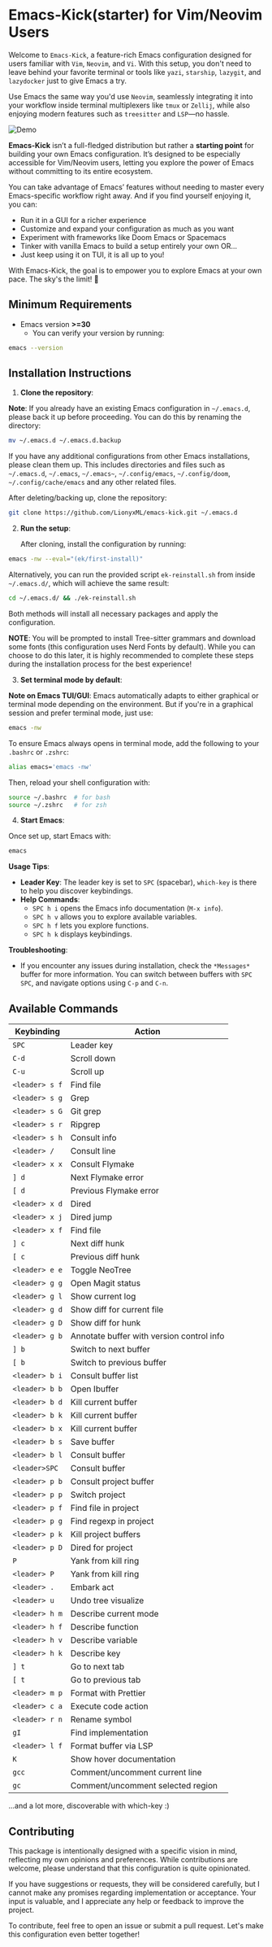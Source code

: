 # Emacs-Kick(starter) for Vim/Neovim Users

Welcome to `Emacs-Kick`, a feature-rich Emacs configuration designed
for users familiar with `Vim`, `Neovim`, and `Vi`. With this
setup, you don't need to leave behind your favorite terminal or tools
like `yazi`, `starship`, `lazygit`, and `lazydocker` just to
give Emacs a try.


Use Emacs the same way you'd use `Neovim`, seamlessly integrating it
into your workflow inside terminal multiplexers like `tmux` or
`Zellij`, while also enjoying modern features such as `treesitter`
and `LSP`—no hassle.

![Demo](doc/demo01.png)


**Emacs-Kick** isn’t a full-fledged distribution but rather a
**starting point** for building your own Emacs configuration. It’s
designed to be especially accessible for Vim/Neovim users, letting you
explore the power of Emacs without committing to its entire ecosystem.


You can take advantage of Emacs’ features without needing to master
every Emacs-specific workflow right away. And if you find yourself
enjoying it, you can:

- Run it in a GUI for a richer experience
- Customize and expand your configuration as much as you want
- Experiment with frameworks like Doom Emacs or Spacemacs
- Tinker with vanilla Emacs to build a setup entirely your own
OR...
- Just keep using it on TUI, it is all up to you!


With Emacs-Kick, the goal is to empower you to explore Emacs at your
own pace. The sky's the limit! 🌟


## Minimum Requirements

- Emacs version **>=30**
  - You can verify your version by running:

```bash
emacs --version
```

## Installation Instructions

1. **Clone the repository**:

**Note**: If you already have an existing Emacs configuration in
`~/.emacs.d`, please back it up before proceeding. You can do this
by renaming the directory:


```bash
mv ~/.emacs.d ~/.emacs.d.backup
```

If you have any additional configurations from other Emacs
installations, please clean them up. This includes directories and
files such as `~/.emacs.d`, `~/.emacs`, `~/.emacs~`,
`~/.config/emacs`, `~/.config/doom`, `~/.config/cache/emacs` and
any other related files.


After deleting/backing up, clone the repository:

```bash
git clone https://github.com/LionyxML/emacs-kick.git ~/.emacs.d
```

2. **Run the setup**:

   After cloning, install the configuration by running:

```bash
emacs -nw --eval="(ek/first-install)"
```

Alternatively, you can run the provided script `ek-reinstall.sh`
from inside `~/.emacs.d/`, which will achieve the same result:

```bash
cd ~/.emacs.d/ && ./ek-reinstall.sh
```

Both methods will install all necessary packages and apply the
configuration.


**NOTE**: You will be prompted to install Tree-sitter grammars and
download some fonts (this configuration uses Nerd Fonts by
default). While you can choose to do this later, it is highly
recommended to complete these steps during the installation process
for the best experience!


3. **Set terminal mode by default**:

**Note on Emacs TUI/GUI**: Emacs automatically adapts to either
graphical or terminal mode depending on the environment. But if
you're in a graphical session and prefer terminal mode, just use:

```bash
emacs -nw
```

To ensure Emacs always opens in terminal mode, add the following to
your `.bashrc` or `.zshrc`:

```bash
alias emacs='emacs -nw'
```

Then, reload your shell configuration with:

```bash
source ~/.bashrc  # for bash
source ~/.zshrc   # for zsh
```

4. **Start Emacs**:

Once set up, start Emacs with:

```bash
emacs
```

**Usage Tips**:
- **Leader Key**: The leader key is set to `SPC` (spacebar),
  `which-key` is there to help you discover keybindings.
- **Help Commands**:
  - `SPC h i` opens the Emacs info documentation (`M-x info`).
  - `SPC h v` allows you to explore available variables.
  - `SPC h f` lets you explore functions.
  - `SPC h k` displays keybindings.

**Troubleshooting**:
- If you encounter any issues during installation, check the
  `*Messages*` buffer for more information. You can switch between
  buffers with `SPC SPC`, and navigate options using `C-p` and `C-n`.


## Available Commands

| Keybinding          | Action                                    |
|---------------------|-------------------------------------------|
| `SPC`               | Leader key                                |
| `C-d`               | Scroll down                               |
| `C-u`               | Scroll up                                 |
| `<leader> s f`      | Find file                                 |
| `<leader> s g`      | Grep                                      |
| `<leader> s G`      | Git grep                                  |
| `<leader> s r`      | Ripgrep                                   |
| `<leader> s h`      | Consult info                              |
| `<leader> /`        | Consult line                              |
| `<leader> x x`      | Consult Flymake                           |
| `] d`               | Next Flymake error                        |
| `[ d`               | Previous Flymake error                    |
| `<leader> x d`      | Dired                                     |
| `<leader> x j`      | Dired jump                                |
| `<leader> x f`      | Find file                                 |
| `] c`               | Next diff hunk                            |
| `[ c`               | Previous diff hunk                        |
| `<leader> e e`      | Toggle NeoTree                            |
| `<leader> g g`      | Open Magit status                         |
| `<leader> g l`      | Show current log                          |
| `<leader> g d`      | Show diff for current file                |
| `<leader> g D`      | Show diff for hunk                        |
| `<leader> g b`      | Annotate buffer with version control info |
| `] b`               | Switch to next buffer                     |
| `[ b`               | Switch to previous buffer                 |
| `<leader> b i`      | Consult buffer list                       |
| `<leader> b b`      | Open Ibuffer                              |
| `<leader> b d`      | Kill current buffer                       |
| `<leader> b k`      | Kill current buffer                       |
| `<leader> b x`      | Kill current buffer                       |
| `<leader> b s`      | Save buffer                               |
| `<leader> b l`      | Consult buffer                            |
| `<leader>SPC`       | Consult buffer                            |
| `<leader> p b`      | Consult project buffer                    |
| `<leader> p p`      | Switch project                            |
| `<leader> p f`      | Find file in project                      |
| `<leader> p g`      | Find regexp in project                    |
| `<leader> p k`      | Kill project buffers                      |
| `<leader> p D`      | Dired for project                         |
| `P`                 | Yank from kill ring                       |
| `<leader> P`        | Yank from kill ring                       |
| `<leader> .`        | Embark act                                |
| `<leader> u`        | Undo tree visualize                       |
| `<leader> h m`      | Describe current mode                     |
| `<leader> h f`      | Describe function                         |
| `<leader> h v`      | Describe variable                         |
| `<leader> h k`      | Describe key                              |
| `] t`               | Go to next tab                            |
| `[ t`               | Go to previous tab                        |
| `<leader> m p`      | Format with Prettier                      |
| `<leader> c a`      | Execute code action                       |
| `<leader> r n`      | Rename symbol                             |
| `gI`                | Find implementation                       |
| `<leader> l f`      | Format buffer via LSP                     |
| `K`                 | Show hover documentation                  |
| `gcc`               | Comment/uncomment current line            |
| `gc`                | Comment/uncomment selected region         |

...and a lot more, discoverable with which-key :)


## Contributing

This package is intentionally designed with a specific vision in mind,
reflecting my own opinions and preferences. While contributions are
welcome, please understand that this configuration is quite
opinionated.


If you have suggestions or requests, they will be considered
carefully, but I cannot make any promises regarding implementation or
acceptance. Your input is valuable, and I appreciate any help or
feedback to improve the project.


To contribute, feel free to open an issue or submit a pull
request. Let's make this configuration even better together!
